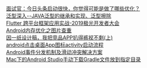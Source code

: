 [面试官：今日头条启动很快，你觉得可能是做了哪些优化？](https://juejin.im/post/5d95f4a4f265da5b8f10714b)<br>
[泛型深入--JAVA泛型的继承和实现、泛型擦除](https://www.cnblogs.com/lihaoyang/p/7104293.html)<br>
[Flutter 跨平台框架应用实战-2019极光开发者大会](https://juejin.im/post/5dac428af265da5ba838f476)<br>
[Android内存优化之图片查重](https://blog.csdn.net/cicilover/article/details/90296527)<br>
[因一纸设计稿，我把竞品APP扒得裤衩不剩(上)](https://juejin.im/post/5dc407516fb9a04ab462a166)<br>
[android点击桌面App图标activity启动流程](https://www.cnblogs.com/mingfeng002/p/10330995.html)<br>
[Android事件分发机制及滑动冲突解决方案](https://www.jianshu.com/p/d82f426ba8f7)<br>
[Mac下的Android Studio手动下载Gradle文件放到指定目录](https://blog.csdn.net/u011046452/article/details/107529346)
